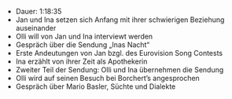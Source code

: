 - Dauer:  1:18:35
- Jan und Ina setzen sich Anfang mit ihrer schwierigen Beziehung auseinander
- Olli will von Jan und Ina interviewt werden
- Gespräch über die Sendung „Inas Nacht“
- Erste Andeutungen von Jan bzgl. des Eurovision Song Contests
- Ina erzählt von ihrer Zeit als Apothekerin
- Zweiter Teil der Sendung: Olli und Ina übernehmen die Sendung
- Olli wird auf seinen Besuch bei Borchert’s angesprochen
- Gespräch über Mario Basler, Süchte und Dialekte
